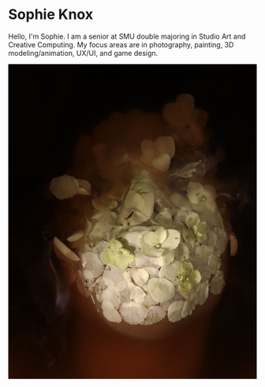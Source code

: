 # Sophie Knox
Hello, I'm Sophie. I am a senior at SMU double majoring in Studio Art and Creative Computing. My focus areas are in photography, painting, 3D modeling/animation, UX/UI, and game design.

![Drifting](./Drifting.jpg)

